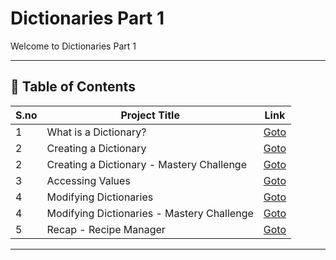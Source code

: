 # Dictionaries Part 1

Welcome to Dictionaries Part 1

---

## 📅 Table of Contents

| S.no | Project Title                              | Link                                      |
|------|--------------------------------------------|-------------------------------------------|
| 1    | What is a Dictionary?                      | [Goto](1/README.md)                       |
| 2    | Creating a Dictionary                      | [Goto](2/README.md)                       |
| 2    | Creating a Dictionary - Mastery Challenge  | [Goto](2/mastery_challenge/README.md)     |
| 3    | Accessing Values                           | [Goto](3/README.md)                       |
| 4    | Modifying Dictionaries                     | [Goto](4/README.md)                       |
| 4    | Modifying Dictionaries - Mastery Challenge | [Goto](4/mastery_challenge/README.md)     |
| 5    | Recap - Recipe Manager                     | [Goto](5/README.md)                       |



---


